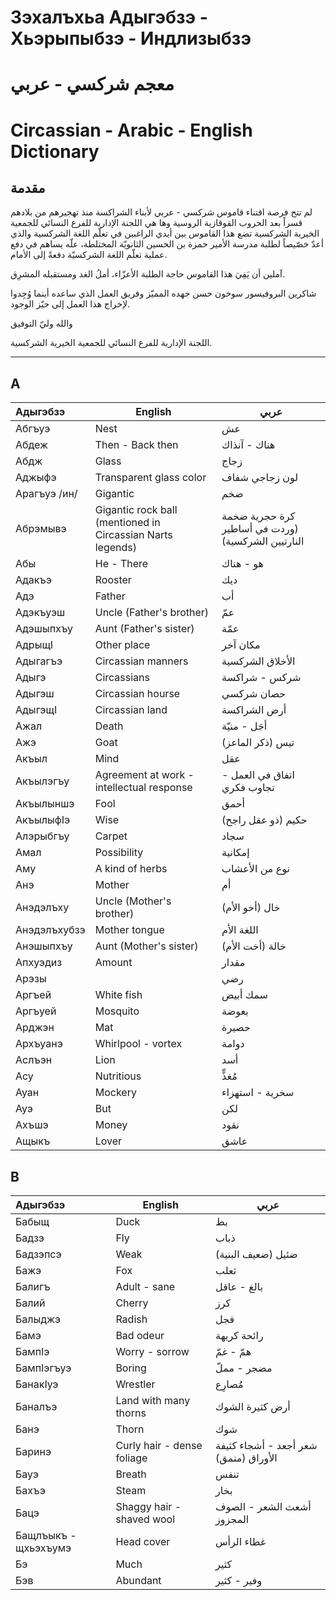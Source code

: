 # Зэхалъхьа Адыгэбзэ - Хьэрыпыбзэ - Индлизыбзэ
# معجم شركسي - عربي
# Circassian - Arabic - English Dictionary

## مقدمة
لم تتح فرصة اقتناء قاموس شركسي - عربي لأبناء الشراكسة منذ تهجيرهم من بلادهم قسراً بعد الحروب القوقازية الروسية وها هي اللجنة الإدارية للفرع النسائي للجمعية الخيرية الشركسية تضع هذا القاموس بين أيدي الراغبين في تعلّم اللغة الشركسية والذي أعدّ خصّيصاً لطلبة مدرسة الأمير حمزة بن الحسين الثانويّة المختلطة، علّه يساهم في دفع عملية تعلّم اللغة الشركسيّة دفعةً إلى الأمام.

آملين أن يَفِيَ هذا القاموس حاجة الطلبة الأعزّاء، أملُ الغد ومستقبله المشرِق.

شاكرين البروفيسور سوخون حسن جهده المميّز وفريق العمل الذي ساعده أينما وُجِدوا لإخراج هذا العمل إلى حيّز الوجود.

والله وليّ التوفيق

اللجنة الإدارية للفرع النسائي للجمعية الخيرية الشركسية.

---

## А
| Адыгэбзэ     | English                                                    | عربي                                               |
| :----------- | ---------------------------------------------------------- | -------------------------------------------------- |
| Абгъуэ       | Nest                                                       | عش                                                 |
| Абдеж        | Then - Back then                                           | هناك - آنذاك                                       |
| Абдж         | Glass                                                      | زجاج                                               |
| Аджыфэ       | Transparent glass color                                    | لون زجاجي شفاف                                     |
| Арагъуэ /ин/ | Gigantic                                                   | ضخم                                                |
| Абрэмывэ     | Gigantic rock ball (mentioned in Circassian Narts legends) | كرة حجرية ضخمة (وردت في أساطير النارتيين الشركسية) |
| Абы          | He - There                                                 | هو - هناك                                          |
| Адакъэ       | Rooster                                                    | ديك                                                |
| Адэ          | Father                                                     | أب                                                 |
| Адэкъуэш     | Uncle (Father's brother)                                   | عمّ                                                |
| Адэшыпхъу    | Aunt (Father's sister)                                     | عمّة                                               |
| АдрыщI       | Other place                                                | مكان آخر                                           |
| Адыгагъэ     | Circassian manners                                         | الأخلاق الشركسية                                   |
| Адыгэ        | Circassians                                                | شركس - شراكسة                                      |
| Адыгэш       | Circassian hourse                                          | حصان شركسي                                         |
| АдыгэщI      | Circassian land                                            | أرض الشراكسة                                       |
| Ажал         | Death                                                      | أجَل - منيّة                                       |
| Ажэ          | Goat                                                       | تيس (ذكر الماعز)                                   |
| Акъыл        | Mind                                                       | عقل                                                |
| Акъылэгъу    | Agreement at work - intellectual response                  | اتفاق في العمل - تجاوب فكري                        |
| Акъылыншэ    | Fool                                                       | أحمق                                               |
| АкъылыфIэ    | Wise                                                       | حكيم (ذو عقل راجح)                                 |
| Алэрыбгъу    | Carpet                                                     | سجاد                                               |
| Амал         | Possibility                                                | إمكانية                                            |
| Аму          | A kind of herbs                                            | نوع من الأعشاب                                     |
| Анэ          | Mother                                                     | أم                                                 |
| Анэдэлъху    | Uncle (Mother's brother)                                   | خال (أخو الأم)                                     |
| Анэдэлъхубзэ | Mother tongue                                              | اللغة الأم                                         |
| Анэшыпхъу    | Aunt (Mother's sister)                                     | خالة (أخت الأم)                                    |
| Апхуэдиз     | Amount                                                     | مقدار                                              |
| Арэзы        |                                                            | رضي                                                |
| Аргъей       | White fish                                                 | سمك أبيض                                           |
| Аргъуей      | Mosquito                                                   | بعوضة                                              |
| Арджэн       | Mat                                                        | حصيرة                                              |
| Архъуанэ     | Whirlpool - vortex                                         | دوامة                                              |
| Аслъэн       | Lion                                                       | أسد                                                |
| Асу          | Nutritious                                                 | مُغذٍّ                                             |
| Ауан         | Mockery                                                    | سخرية - استهزاء                                    |
| Ауэ          | But                                                        | لكن                                                |
| Ахъшэ        | Money                                                      | نقود                                               |
| Ащыкъ        | Lover                                                      | عاشق                                               |
## В
| Адыгэбзэ             | English                    | عربي                                  |
| :------------------- | -------------------------- | ------------------------------------- |
| Бабыщ                | Duck                       | بط                                    |
| Бадзэ                | Fly                        | ذباب                                  |
| Бадзэпсэ             | Weak                       | ضئيل (ضعيف البنية)                    |
| Бажэ                 | Fox                        | ثعلب                                  |
| Балигъ               | Adult - sane               | بالغ - عاقل                           |
| Балий                | Cherry                     | كرز                                   |
| Балыджэ              | Radish                     | فجل                                   |
| Бамэ                 | Bad odeur                  | رائحة كريهة                           |
| БампIэ               | Worry - sorrow             | همّ - غمّ                             |
| БампIэгъуэ           | Boring                     | مضجر - مملّ                           |
| БанакIуэ             | Wrestler                   | مُصارِع                               |
| Баналъэ              | Land with many thorns      | أرض كثيرة الشوك                       |
| Банэ                 | Thorn                      | شوك                                   |
| Баринэ               | Curly hair - dense foliage | شعر أجعد - أشجاء كثيفة الأوراق (منمق) |
| Бауэ                 | Breath                     | تنفس                                  |
| Бахъэ                | Steam                      | بخار                                  |
| Бацэ                 | Shaggy hair - shaved wool  | أشعث الشعر - الصوف المجزوز            |
| Бащлъыкъ - щхьэхъумэ | Head cover                 | غطاء الرأس                            |
| Бэ                   | Much                       | كثير                                  |
| Бэв                  | Abundant                   | وفير - كثير                           |
